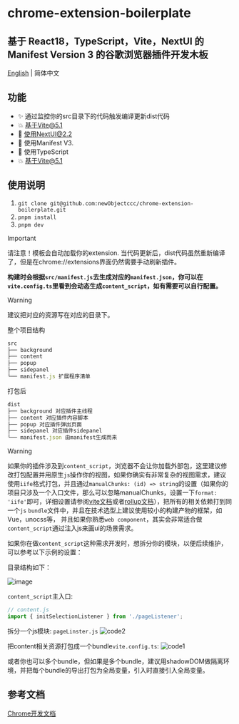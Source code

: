 # chrome-extension-boilerplate

## 基于 React18，TypeScript，Vite，NextUI 的 Manifest Version 3 的谷歌浏览器插件开发木板

[English](https://github.com/newObjectccc/chrome-extension-boilerplate) | 简体中文

## 功能

- ✨ 通过监控你的src目录下的代码触发编译更新dist代码
- 💥 基于Vite@5.1
- 💫 使用NextUI@2.2
- 🧨 使用Manifest V3.
- 💖 使用TypeScript
- 💥 基于Vite@5.1

## 使用说明

1. ```git clone git@github.com:newObjectccc/chrome-extension-boilerplate.git```
2. ```pnpm install```
3. ```pnpm dev```

> [!important]
> 请注意！模板会自动加载你的extension. 当代码更新后，dist代码虽然重新编译了，但是在chrome://extensions界面仍然需要手动刷新插件。

**构建时会根据`src/manifest.js`去生成对应的`manifest.json`，你可以在`vite.config.ts`里看到会动态生成`content_script`，如有需要可以自行配置。**

> [!warning]
> 建议把对应的资源写在对应的目录下。

整个项目结构

```js
src
├── background 
├── content 
├── popup 
├── sidepanel 
└── manifest.js 扩展程序清单
```

打包后

```js
dist
├── background 对应插件主线程
├── content 对应插件内容脚本
├── popup 对应插件弹出页面
├── sidepanel 对应插件sidepanel
└── manifest.json 由manifest生成而来
```

> [!warning]
> 如果你的插件涉及到`content_script`，浏览器不会让你加载外部包，这里建议修改打包配置并用原生`js`操作你的视图，如果你确实有非常复杂的视图需求，建议使用`iife`格式打包，并且通过`manualChunks: (id) => string`的设置（如果你的项目只涉及一个入口文件，那么可以忽略manualChunks，设置一下`format: 'iife'`即可，详细设置请参阅[vite文档](https://vitejs.dev/guide/build.html#chunking-strategy)或者[rollup文档](https://rollupjs.org/configuration-options/#output-manualchunks)），把所有的相关依赖打到同一个`js` `bundle`文件中，并且在技术选型上建议使用较小的构建产物的框架，如Vue，unocss等， 并且如果你熟悉`web component`，其实会非常适合做`content_script`通过注入js来画ui的场景需求。

如果你在做`content_script`这种需求开发时，想拆分你的模块，以便后续维护，可以参考以下示例的设置：

目录结构如下：

![image](https://github.com/newObjectccc/chrome-extension-boilerplate/assets/42132586/4e4f14d8-66ed-4ac4-aa42-064a5ca95864)

`content_script`主入口:
```js
// content.js
import { initSelectionListener } from './pageListener';
```

拆分一个js模块: `pageLinster.js`
![code2](https://github.com/newObjectccc/chrome-extension-boilerplate/assets/42132586/79c8dc07-52a5-4b06-953b-25af5edebbb1)

把content相关资源打包成一个bundle`vite.config.ts`:
![code1](https://github.com/newObjectccc/chrome-extension-boilerplate/assets/42132586/1be5b2d4-19f0-49f3-9b73-6c88e730a451)

或者你也可以多个bundle，但如果是多个bundle，建议用shadowDOM做隔离环境，并把每个bundle的导出打包为全局变量，引入时直接引入全局变量。

## 参考文档

[Chrome开发文档](https://developer.chrome.com/docs?hl=zh-cn)
